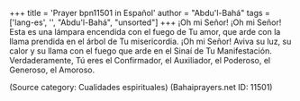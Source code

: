 +++
title = 'Prayer bpn11501 in Español'
author = "Abdu'l-Bahá"
tags = ['lang-es', '', "Abdu'l-Bahá", "unsorted"]
+++
¡Oh mi Señor! ¡Oh mi Señor! Esta es una lámpara encendida con el fuego de Tu amor, que arde con la llama prendida en el árbol de Tu misericordia. ¡Oh mi Señor! Aviva su luz, su calor y su llama con el fuego que arde en el Sinaí de Tu Manifestación. Verdaderamente, Tú eres el Confirmador, el Auxiliador, el Poderoso, el Generoso, el Amoroso.

(Source category: Cualidades espirituales)
(Bahaiprayers.net ID: 11501)
